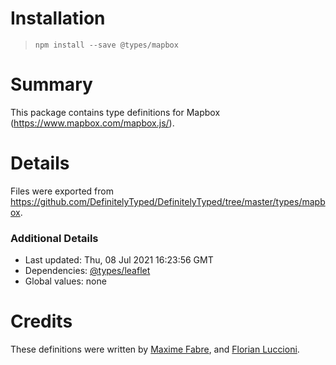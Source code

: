 # Installation
> `npm install --save @types/mapbox`

# Summary
This package contains type definitions for Mapbox (https://www.mapbox.com/mapbox.js/).

# Details
Files were exported from https://github.com/DefinitelyTyped/DefinitelyTyped/tree/master/types/mapbox.

### Additional Details
 * Last updated: Thu, 08 Jul 2021 16:23:56 GMT
 * Dependencies: [@types/leaflet](https://npmjs.com/package/@types/leaflet)
 * Global values: none

# Credits
These definitions were written by [Maxime Fabre](https://github.com/anahkiasen), and [Florian Luccioni](https://github.com/Fluccioni).
